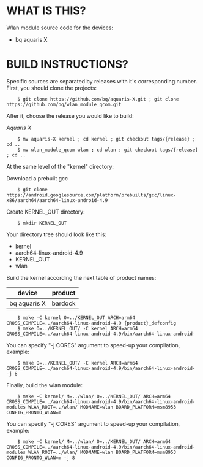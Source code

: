 WHAT IS THIS?
=============

Wlan module source code for the devices:
* bq aquaris X


BUILD INSTRUCTIONS?
===================

Specific sources are separated by releases with it's corresponding number. First, you should
clone the projects:

        $ git clone https://github.com/bq/aquaris-X.git ; git clone https://github.com/bq/wlan_module_qcom.git

After it, choose the release you would like to build:

*Aquaris X*

        $ mv aquaris-X kernel ; cd kernel ; git checkout tags/{release} ; cd ..
        $ mv wlan_module_qcom wlan ; cd wlan ; git checkout tags/{release} ; cd ..

At the same level of the "kernel" directory:

Download a prebuilt gcc

        $ git clone https://android.googlesource.com/platform/prebuilts/gcc/linux-x86/aarch64/aarch64-linux-android-4.9

Create KERNEL_OUT directory:

        $ mkdir KERNEL_OUT

Your directory tree should look like this:
* kernel
* aarch64-linux-android-4.9
* KERNEL_OUT
* wlan

Build the kernel according the next table of product names:

| device                    | product                 |
| --------------------------|-------------------------|
| bq aquaris X              | bardock                 |


        $ make -C kernel O=../KERNEL_OUT ARCH=arm64 CROSS_COMPILE=../aarch64-linux-android-4.9 {product}_defconfig
        $ make O=../KERNEL_OUT/ -C kernel ARCH=arm64 CROSS_COMPILE=../aarch64-linux-android-4.9/bin/aarch64-linux-android-

You can specify "-j CORES" argument to speed-up your compilation, example:

        $ make O=../KERNEL_OUT/ -C kernel ARCH=arm64 CROSS_COMPILE=../aarch64-linux-android-4.9/bin/aarch64-linux-android- -j 8

Finally, build the wlan module:

        $ make -C kernel/ M=../wlan/ O=../KERNEL_OUT/ ARCH=arm64 CROSS_COMPILE=../aarch64-linux-android-4.9/bin/aarch64-linux-android- modules WLAN_ROOT=../wlan/ MODNAME=wlan BOARD_PLATFORM=msm8953 CONFIG_PRONTO_WLAN=m

You can specify "-j CORES" argument to speed-up your compilation, example:

        $ make -C kernel/ M=../wlan/ O=../KERNEL_OUT/ ARCH=arm64 CROSS_COMPILE=../aarch64-linux-android-4.9/bin/aarch64-linux-android- modules WLAN_ROOT=../wlan/ MODNAME=wlan BOARD_PLATFORM=msm8953 CONFIG_PRONTO_WLAN=m -j 8
